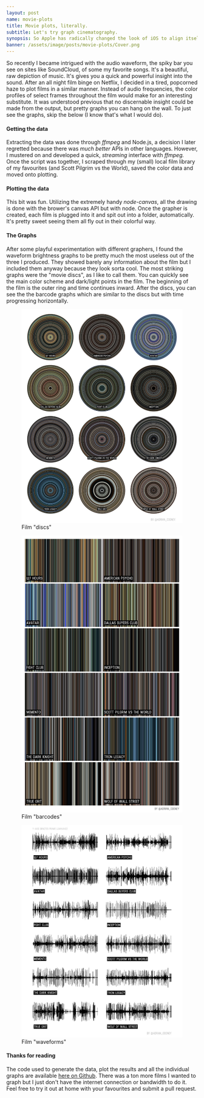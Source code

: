 ```yaml
---
layout: post
name: movie-plots
title: Movie plots, literally.
subtitle: Let's try graph cinematography.
synopsis: So Apple has radically changed the look of iOS to align itself with the "flat" design trend. This post explores my initial thoughts on booting up iOS7.
banner: /assets/image/posts/movie-plots/Cover.png
---
```


<p>So recently I became intrigued with the audio waveform, the spiky bar you see on sites like SoundCloud, of some my favorite songs. It's a beautiful, raw depiction of music. It's gives you a quick and powerful insight into the sound. After an all night film binge on Netflix, I decided in a tired, popcorned haze to plot films in a similar manner. Instead of audio frequencies, the color profiles of select frames throughout the film would make for an interesting substitute. It was understood previous that no discernable insight could be made from the output, but pretty graphs you can hang on the wall. To just see the graphs, skip the below (I know that's what I would do).</p>

<h4>Getting the data</h4>
<p>Extracting the data was done through <em>ffmpeg</em> and Node.js, a decision I later regretted because there was <em>much better</em> APIs in other languages. However, I mustered on and developed a quick, <em>streaming</em> interface with <em>ffmpeg. </em>Once the script was together, I scraped through my (small) local film library of my favourites (and Scott Pilgrim vs the World), saved the color data and moved onto plotting.</p>

<h4>Plotting the data</h4>
<p>This bit was fun. Utilizing the extremely handy <em>node-canvas</em>, all the drawing is done with the brower's canvas API but with node. Once the grapher is created, each film is plugged into it and spit out into a folder, automatically. It's pretty sweet seeing them all fly out in their colorful way.</p>

<h4>The Graphs</h4>
<p>After some playful experimentation with different graphers, I found the waveform brightness graphs to be pretty much the most useless out of the three I produced. They showed barely any information about the film but I included them anyway because they look sorta cool. The most striking graphs were the "movie discs", as I like to call them. You can quickly see the main color scheme and dark/light points in the film. The beginning of the film is the outer ring and time continues inward. After the discs, you can see the the barcode graphs which are similar to the discs but with time progressing horizontally.</p>

<figure class="full">
    <img src="/assets/image/posts/movie-plots/1*JuzAxl4jjRuXEzWEL-07kg.jpeg">
    <figcaption>Film "discs"</figcaption>
</figure>

<figure class="full">
    <img src="/assets/image/posts/movie-plots/1*QxvYEeW6iGSspJoTt8COXA.jpeg">
    <figcaption>Film "barcodes"</figcaption>
</figure>

<figure class="full">
    <img src="/assets/image/posts/movie-plots/1*YPRqN4XC8D_plIZspiDI2w.jpeg">
    <figcaption>Film "waveforms"</figcaption>
</figure>

<h4>Thanks for reading</h4>
<p>The code used to generate the data, plot the results and all the individual graphs are available <a target="_blank" href="http://github.com/adriancooney/movie-plots" rel="nofollow">here on Github</a>. There was a ton more films I wanted to graph but I just don't have the internet connection or bandwidth to do it. Feel free to try it out at home with your favourites and submit a pull request.</p>